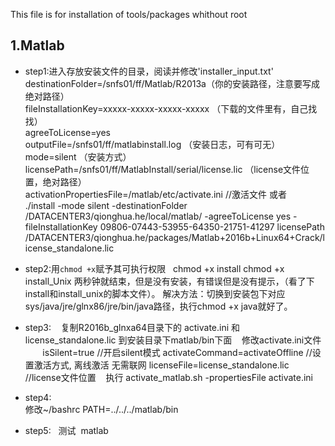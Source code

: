 This file is for installation of tools/packages whithout root



1.Matlab
--------
* step1:进入存放安装文件的目录，阅读并修改'installer_input.txt'<br>
        destinationFolder=/snfs01/ff/Matlab/R2013a（你的安装路径，注意要写成绝对路径）<br>
        fileInstallationKey=xxxxx-xxxxx-xxxxx-xxxxx （下载的文件里有，自己找找）<br>
        agreeToLicense=yes <br>
        outputFile=/snfs01/ff/matlabinstall.log （安装日志，可有可无）<br>
        mode=silent （安装方式）<br>
        licensePath=/snfs01/ff/MatlabInstall/serial/license.lic （license文件位置，绝对路径）  
        activationPropertiesFile=/matlab/etc/activate.ini //激活文件
        或者  
        ./install -mode silent -destinationFolder /DATACENTER3/qionghua.he/local/matlab/ -agreeToLicense yes -fileInstallationKey 09806-07443-53955-64350-21751-41297 licensePath /DATACENTER3/qionghua.he/packages/Matlab+2016b+Linux64+Crack/license_standalone.lic
    
* step2:用`chmod +x`赋予其可执行权限  
    chmod +x install
    chmod +x install_Unix
    两秒钟就结束，但是没有安装，有错误但是没有提示，（看了下install和install_unix的脚本文件）。
    解决方法：切换到安装包下对应sys/java/jre/glnx86/jre/bin/java路径，执行chmod +x java就好了。
 
* step3: 
    复制R2016b_glnxa64目录下的 activate.ini 和 license_standalone.lic 到安装目录下matlab/bin下面 
    修改activate.ini文件 
        isSilent=true //开启silent模式 
        activateCommand=activateOffline //设置激活方式, 离线激活 无需联网 
        licenseFile=license_standalone.lic //license文件位置 
    执行 activate_matlab.sh -propertiesFile activate.ini 
    
* step4:  
    修改~/bashrc PATH=../../../matlab/bin    
    
* step5:  
    测试  matlab

